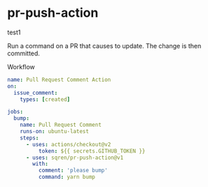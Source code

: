 # pr-push-action

test1

Run a command on a PR that causes to update. The change is then committed.

Workflow

```yml
name: Pull Request Comment Action
on:
  issue_comment:
    types: [created]

jobs:
  bump:
    name: Pull Request Comment
    runs-on: ubuntu-latest
    steps:
      - uses: actions/checkout@v2
          token: ${{ secrets.GITHUB_TOKEN }}
      - uses: sqren/pr-push-action@v1
        with:
          comment: 'please bump'
          command: yarn bump
```
